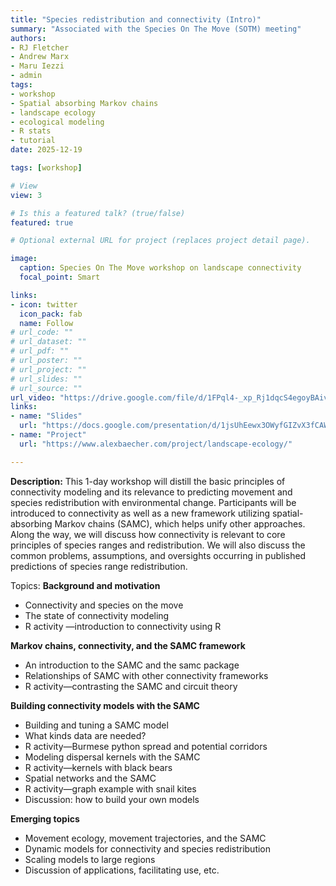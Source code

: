 ```yaml
---
title: "Species redistribution and connectivity (Intro)"
summary: "Associated with the Species On The Move (SOTM) meeting"
authors:
- RJ Fletcher
- Andrew Marx
- Maru Iezzi
- admin
tags:
- workshop
- Spatial absorbing Markov chains
- landscape ecology
- ecological modeling
- R stats
- tutorial
date: 2025-12-19

tags: [workshop]

# View
view: 3

# Is this a featured talk? (true/false)
featured: true

# Optional external URL for project (replaces project detail page).

image:  
  caption: Species On The Move workshop on landscape connectivity 
  focal_point: Smart

links:
- icon: twitter
  icon_pack: fab
  name: Follow
# url_code: ""
# url_dataset: ""
# url_pdf: ""
# url_poster: ""
# url_project: ""
# url_slides: ""
# url_source: ""
url_video: "https://drive.google.com/file/d/1FPql4-_xp_Rj1dqcS4egoyBAivl2JSqK/view?usp=sharing"
links:
- name: "Slides"
  url: "https://docs.google.com/presentation/d/1jsUhEewx3OWyfGIZvX3fCAWCGYeYyffM/edit?usp=sharing&ouid=118161165194611535602&rtpof=true&sd=true"
- name: "Project"
  url: "https://www.alexbaecher.com/project/landscape-ecology/"

---
```

**Description:**
This 1-day workshop will distill the basic principles of connectivity modeling and its relevance to predicting movement and species redistribution with environmental change. Participants will be introduced to connectivity as well as a new framework utilizing spatial-absorbing Markov chains (SAMC), which helps unify other approaches. Along the way, we will discuss how connectivity is relevant to core principles of species ranges and redistribution. We will also discuss the common problems, assumptions, and oversights occurring in published predictions of species range redistribution.

Topics:
**Background and motivation**
- Connectivity and species on the move
- The state of connectivity modeling
- R activity —introduction to connectivity using R  

**Markov chains, connectivity, and the SAMC framework**  
- An introduction to the SAMC and the samc package
- Relationships of SAMC with other connectivity frameworks
- R activity—contrasting the SAMC and circuit theory

**Building connectivity models with the SAMC**
- Building and tuning a SAMC model
- What kinds data are needed?
- R activity—Burmese python spread and potential corridors
- Modeling dispersal kernels with the SAMC
- R activity—kernels with black bears
- Spatial networks and the SAMC
- R activity—graph example with snail kites
- Discussion: how to build your own models  

**Emerging topics**
- Movement ecology, movement trajectories, and the SAMC
- Dynamic models for connectivity and species redistribution
- Scaling models to large regions
- Discussion of applications, facilitating use, etc.
